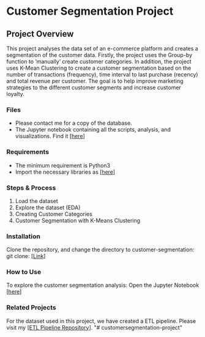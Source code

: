 # Customer Segmentation Project
## Project Overview
This project analyses the data set of an e-commerce platform and creates a segmentation of the customer data. 
Firstly, the project uses the Group-by function to ‘manually’ create customer categories. In addition, the project uses K-Mean Clustering to create a customer segmentation based on the number of transactions (frequency), time interval to last purchase (recency) and total revenue per customer. 
The goal is to help improve marketing strategies to the different customer segments and increase customer loyalty.
### Files  
- Please contact me for a copy of the database.
- The Jupyter notebook containing all the scripts, analysis, and visualizations. Find it [[here](customer_segmentation.ipynb)]
### Requirements
- The minimum requirement is Python3
- Import the necessary libraries as [[here](requirements.txt)]

### Steps & Process
1. Load the dataset
2. Explore the dataset (EDA)
3. Creating Customer Categories 
4. Customer Segmentation with K-Means Clustering

### Installation
Clone the repository, and change the directory to customer-segmentation:
git clone: [[Link](https://github.com/corinna-walter/customersegmentation-project)]

### How to Use
To explore the customer segmentation analysis:
Open the Jupyter Notebook [[here](customer_segmentation.ipynb)]

### Related Projects
For the dataset used in this project, we have created a ETL pipeline. Please visit my [[ETL Pipeline Repository](https://github.com/corinna-walter/etl-pipeline)].
"# customersegmentation-project" 
